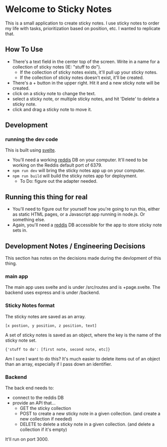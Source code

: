 # Welcome to Sticky Notes

This is a small application to create sticky notes. 
I use sticky notes to order my life with tasks, prioritization based on position, etc.
I wanted to replicate that. 

## How To Use

* There's a text field in the center top of the screen. Write in a name for a collection of sticky notes (IE: "stuff to do"). 
    * If the collection of sticky notes exists, it'll pull up your sticky notes. 
    * If the collection of sticky notes doesn't exist, it'll be created. 
* There's a + button in the upper right. Hit it and a new sticky note will be created.
* click on a sticky note to change the text.
* select a sticky note, or multiple sticky notes, and hit 'Delete' to delete a sticky note.
* click and drag a sticky note to move it. 

## Development

### running the dev code

This is built using [svelte](https://svelte.dev/). 

* You'll need a working [reddis](https://redis.io/) DB on your computer. It'll need to be working on the Reddis default port of 6379. 
* `npm run dev` will bring the sticky notes app up on your computer. 
* `npm run build` will build the sticky notes app for deployment.
    * To Do: figure out the adapter needed. 

## Running this thing for real

* You'll need to figure out for yourself how you're going to run this, either as static HTML pages, or a Javascript app running in node.js. Or something else. 
* Again, you'll need a [reddis](https://redis.io/) DB accessible for the app to store sticky note sets in.


## Development Notes / Engineering Decisions

This section has notes on the decisions made during the devlopment of this thing. 

### main app

The main app uses svelte and is under /src/routes and is +page.svelte. 
The backend uses express and is under /backend. 

### Sticky Notes format

The sticky notes are saved as an array. 

`[x postion, y position, z position, text]`

A set of sticky notes is saved as an object, where the key is the name of the sticky note set.  

`{'stuff to do': [first note, second note, etc]}`

Am I sure I want to do this? It's much easier to delete items out of an object than an array, especially if I pass down an identifier. 

### Backend

The back end needs to:

* connect to the reddis DB
* provide an API that...
    * GET the sticky collection
    * POST to create a new sticky note in a given collection. (and create a new collection if needed)
    * DELETE to delete a sticky note in a given collection. (and delete a collection if it's empty)

It'll run on port 3000. 